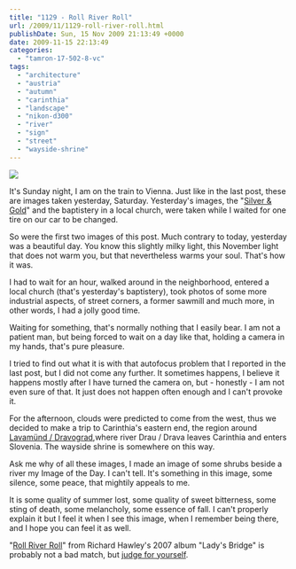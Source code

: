 ```yaml
---
title: "1129 - Roll River Roll"
url: /2009/11/1129-roll-river-roll.html
publishDate: Sun, 15 Nov 2009 21:13:49 +0000
date: 2009-11-15 22:13:49
categories: 
  - "tamron-17-502-8-vc"
tags: 
  - "architecture"
  - "austria"
  - "autumn"
  - "carinthia"
  - "landscape"
  - "nikon-d300"
  - "river"
  - "sign"
  - "street"
  - "wayside-shrine"
---
```

<a target="_blank" href="https://d25zfm9zpd7gm5.cloudfront.net/1200x1200/2009/20091114_140048_ps.jpg"><img src="https://d25zfm9zpd7gm5.cloudfront.net/0600x0600/2009/20091114_140048_ps.jpg" /></a>

It's Sunday night, I am on the train to Vienna. Just like in the last post, these are images taken yesterday, Saturday. Yesterday's images, the "<a target="_blank" href="/2009/11/1128-silver-gold.html">Silver &amp; Gold</a>" and the baptistery in a local church, were taken while I waited for one tire on our car to be changed. 

<a target="_blank" href="https://d25zfm9zpd7gm5.cloudfront.net/1200x1200/2009/20091114_085311_ps.jpg"><img style="margin: 0pt 10px 0pt 0px; float: left;" src="https://d25zfm9zpd7gm5.cloudfront.net/0150x0150/2009/20091114_085311_ps.jpg" alt="" border="0" /></a> So were the first two images of this post. Much contrary to today, yesterday was a beautiful day. You know this slightly milky light, this November light that does not warm you, but that nevertheless warms your soul. That's how it was.

<a target="_blank" href="https://d25zfm9zpd7gm5.cloudfront.net/1200x1200/2009/20091114_085421_ps.jpg"><img style="margin: 0pt 0px 0pt 10px; float: right;" src="https://d25zfm9zpd7gm5.cloudfront.net/0150x0150/2009/20091114_085421_ps.jpg" alt="" border="0" /></a> I had to wait for an hour, walked around in the neighborhood, entered a local church (that's yesterday's baptistery), took photos of some more industrial aspects, of street corners, a former sawmill and much more, in other words, I had a jolly good time.

Waiting for something, that's normally nothing that I easily bear. I am not a patient man, but being forced to wait on a day like that, holding a camera in my hands, that's pure pleasure.

<a target="_blank" href="https://d25zfm9zpd7gm5.cloudfront.net/1200x1200/2009/20091114_125505_ps.jpg"><img style="margin: 0pt 10px 0pt 0px; float: left;" src="https://d25zfm9zpd7gm5.cloudfront.net/0150x0150/2009/20091114_125505_ps.jpg" alt="" border="0" /></a> I tried to find out what it is with that autofocus problem that I reported in the last post, but I did not come any further. It sometimes happens, I believe it happens mostly after I have turned the camera on, but -  honestly - I am not even sure of that. It just does not happen often enough and I can't provoke it.

For the afternoon, clouds were predicted to come from the west, thus we decided to make a trip to Carinthia's eastern end, the region around <a target="_blank" href="http://maps.google.com/maps?f=q&source=s_q&hl=en&geocode=&q=lavam%C3%BCnd&sll=48.209206,16.372778&sspn=0.486876,1.352692&ie=UTF8&hq=&hnear=Lavam%C3%BCnd,+Wolfsberg,+Carinthia,+Austria&z=12">Lavamünd / Dravograd</a>,where river Drau / Drava leaves Carinthia and enters Slovenia. The wayside shrine is somewhere on this way.

Ask me why of all these images, I made an image of some shrubs beside a river my Image of the Day. I can't tell. It's something in this image, some silence, some peace, that mightily appeals to me.

 It is some quality of summer lost, some quality of sweet bitterness, some sting of death, some melancholy, some essence of fall. I can't properly explain it but I feel it when I see this image, when I remember being there, and I hope you can feel it as well.

"<a target="_blank" href="http://www.lyricsmode.com/lyrics/r/richard_hawley/roll_river_roll.html">Roll River Roll</a>" from Richard Hawley's 2007 album "Lady's Bridge" is probably not a bad match, but <a target="_blank" href="http://www.youtube.com/watch?v=dZ7xDVP3R-I">judge for yourself</a>.
